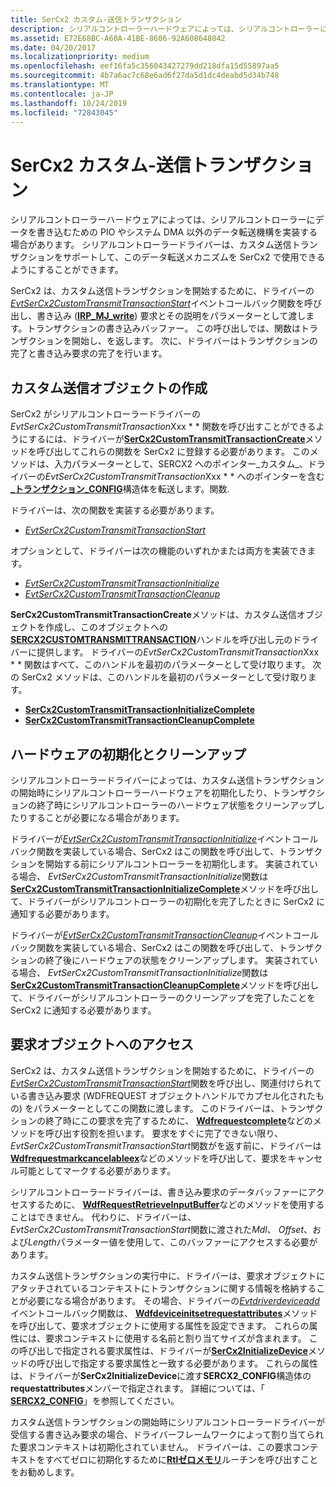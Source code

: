 ```yaml
---
title: SerCx2 カスタム-送信トランザクション
description: シリアルコントローラーハードウェアによっては、シリアルコントローラーにデータを書き込むための PIO やシステム DMA 以外のデータ転送機構を実装する場合があります。
ms.assetid: E72E68BC-A60A-41BE-8606-92A608648042
ms.date: 04/20/2017
ms.localizationpriority: medium
ms.openlocfilehash: eef16fa5c356043427279dd218dfa15d55897aa5
ms.sourcegitcommit: 4b7a6ac7c68e6ad6f27da5d1dc4deabd5d34b748
ms.translationtype: MT
ms.contentlocale: ja-JP
ms.lasthandoff: 10/24/2019
ms.locfileid: "72843045"
---
```

# <a name="sercx2-custom-transmit-transactions"></a>SerCx2 カスタム-送信トランザクション

シリアルコントローラーハードウェアによっては、シリアルコントローラーにデータを書き込むための PIO やシステム DMA 以外のデータ転送機構を実装する場合があります。 シリアルコントローラードライバーは、カスタム送信トランザクションをサポートして、このデータ転送メカニズムを SerCx2 で使用できるようにすることができます。

SerCx2 は、カスタム送信トランザクションを開始するために、ドライバーの[*EvtSerCx2CustomTransmitTransactionStart*](https://docs.microsoft.com/windows-hardware/drivers/ddi/sercx/nc-sercx-evt_sercx2_custom_transmit_transaction_start)イベントコールバック関数を呼び出し、書き込み ([**IRP\_MJ\_write**](https://docs.microsoft.com/previous-versions/ff546904(v=vs.85))) 要求とその説明をパラメーターとして渡します。トランザクションの書き込みバッファー。 この呼び出しでは、関数はトランザクションを開始し、を返します。 次に、ドライバーはトランザクションの完了と書き込み要求の完了を行います。

## <a name="creating-the-custom-transmit-object"></a>カスタム送信オブジェクトの作成

SerCx2 がシリアルコントローラードライバーの*EvtSerCx2CustomTransmitTransaction*Xxx * * 関数を呼び出すことができるようにするには、ドライバーが[**SerCx2CustomTransmitTransactionCreate**](https://docs.microsoft.com/windows-hardware/drivers/ddi/sercx/nf-sercx-sercx2customtransmittransactioncreate)メソッドを呼び出してこれらの関数を SerCx2 に登録する必要があります。 このメソッドは、入力パラメーターとして、SERCX2 へのポインター\_カスタム\_、ドライバーの*EvtSerCx2CustomTransmitTransaction*Xxx * * へのポインターを含む[ **\_トランザクション\_CONFIG**](https://docs.microsoft.com/windows-hardware/drivers/ddi/sercx/ns-sercx-_sercx2_custom_transmit_transaction_config)構造体を転送します。関数.

ドライバーは、次の関数を実装する必要があります。

- [*EvtSerCx2CustomTransmitTransactionStart*](https://docs.microsoft.com/windows-hardware/drivers/ddi/sercx/nc-sercx-evt_sercx2_custom_transmit_transaction_start)

オプションとして、ドライバーは次の機能のいずれかまたは両方を実装できます。

- [*EvtSerCx2CustomTransmitTransactionInitialize*](https://docs.microsoft.com/windows-hardware/drivers/ddi/sercx/nc-sercx-evt_sercx2_custom_transmit_transaction_initialize)
- [*EvtSerCx2CustomTransmitTransactionCleanup*](https://docs.microsoft.com/windows-hardware/drivers/ddi/sercx/nc-sercx-evt_sercx2_custom_transmit_transaction_cleanup)

**SerCx2CustomTransmitTransactionCreate**メソッドは、カスタム送信オブジェクトを作成し、このオブジェクトへの[**SERCX2CUSTOMTRANSMITTRANSACTION**](https://docs.microsoft.com/windows-hardware/drivers/serports/sercx2-object-handles#sercx2customtransmittransaction-object-handle)ハンドルを呼び出し元のドライバーに提供します。 ドライバーの*EvtSerCx2CustomTransmitTransaction*Xxx * * 関数はすべて、このハンドルを最初のパラメーターとして受け取ります。 次の SerCx2 メソッドは、このハンドルを最初のパラメーターとして受け取ります。

- [**SerCx2CustomTransmitTransactionInitializeComplete**](https://docs.microsoft.com/windows-hardware/drivers/ddi/sercx/nf-sercx-sercx2customtransmittransactioninitializecomplete)
- [**SerCx2CustomTransmitTransactionCleanupComplete**](https://docs.microsoft.com/windows-hardware/drivers/ddi/sercx/nf-sercx-sercx2customtransmittransactioncleanupcomplete)

## <a name="hardware-initialization-and-clean-up"></a>ハードウェアの初期化とクリーンアップ

シリアルコントローラードライバーによっては、カスタム送信トランザクションの開始時にシリアルコントローラーハードウェアを初期化したり、トランザクションの終了時にシリアルコントローラーのハードウェア状態をクリーンアップしたりすることが必要になる場合があります。

ドライバーが[*EvtSerCx2CustomTransmitTransactionInitialize*](https://docs.microsoft.com/windows-hardware/drivers/ddi/sercx/nc-sercx-evt_sercx2_custom_transmit_transaction_initialize)イベントコールバック関数を実装している場合、SerCx2 はこの関数を呼び出して、トランザクションを開始する前にシリアルコントローラーを初期化します。 実装されている場合、 *EvtSerCx2CustomTransmitTransactionInitialize*関数は[**SerCx2CustomTransmitTransactionInitializeComplete**](https://docs.microsoft.com/windows-hardware/drivers/ddi/sercx/nf-sercx-sercx2customtransmittransactioninitializecomplete)メソッドを呼び出して、ドライバーがシリアルコントローラーの初期化を完了したときに SerCx2 に通知する必要があります。

ドライバーが[*EvtSerCx2CustomTransmitTransactionCleanup*](https://docs.microsoft.com/windows-hardware/drivers/ddi/sercx/nc-sercx-evt_sercx2_custom_transmit_transaction_cleanup)イベントコールバック関数を実装している場合、SerCx2 はこの関数を呼び出して、トランザクションの終了後にハードウェアの状態をクリーンアップします。 実装されている場合、 *EvtSerCx2CustomTransmitTransactionInitialize*関数は[**SerCx2CustomTransmitTransactionCleanupComplete**](https://docs.microsoft.com/windows-hardware/drivers/ddi/sercx/nf-sercx-sercx2customtransmittransactioncleanupcomplete)メソッドを呼び出して、ドライバーがシリアルコントローラーのクリーンアップを完了したことを SerCx2 に通知する必要があります。

## <a name="accessing-the-request-object"></a>要求オブジェクトへのアクセス

SerCx2 は、カスタム送信トランザクションを開始するために、ドライバーの[*EvtSerCx2CustomTransmitTransactionStart*](https://docs.microsoft.com/windows-hardware/drivers/ddi/sercx/nc-sercx-evt_sercx2_custom_transmit_transaction_start)関数を呼び出し、関連付けられている書き込み要求 (WDFREQUEST オブジェクトハンドルでカプセル化されたもの) をパラメーターとしてこの関数に渡します。 このドライバーは、トランザクションの終了時にこの要求を完了するために、 [**Wdfrequestcomplete**](https://docs.microsoft.com/windows-hardware/drivers/ddi/wdfrequest/nf-wdfrequest-wdfrequestcomplete)などのメソッドを呼び出す役割を担います。 要求をすぐに完了できない限り、 *EvtSerCx2CustomTransmitTransactionStart*関数がを返す前に、ドライバーは[**Wdfrequestmarkcancelableex**](https://docs.microsoft.com/windows-hardware/drivers/ddi/wdfrequest/nf-wdfrequest-wdfrequestmarkcancelableex)などのメソッドを呼び出して、要求をキャンセル可能としてマークする必要があります。

シリアルコントローラードライバーは、書き込み要求のデータバッファーにアクセスするために、 [**WdfRequestRetrieveInputBuffer**](https://docs.microsoft.com/windows-hardware/drivers/ddi/wdfrequest/nf-wdfrequest-wdfrequestretrieveinputbuffer)などのメソッドを使用することはできません。 代わりに、ドライバーは、 *EvtSerCx2CustomTransmitTransactionStart*関数に渡された*Mdl*、 *Offset*、および*Length*パラメーター値を使用して、このバッファーにアクセスする必要があります。

カスタム送信トランザクションの実行中に、ドライバーは、要求オブジェクトにアタッチされているコンテキストにトランザクションに関する情報を格納することが必要になる場合があります。 その場合、ドライバーの[*Evtdriverdeviceadd*](https://docs.microsoft.com/windows-hardware/drivers/ddi/wdfdriver/nc-wdfdriver-evt_wdf_driver_device_add)イベントコールバック関数は、 [**Wdfdeviceinitsetrequestattributes**](https://docs.microsoft.com/windows-hardware/drivers/ddi/wdfdevice/nf-wdfdevice-wdfdeviceinitsetrequestattributes)メソッドを呼び出して、要求オブジェクトに使用する属性を設定できます。 これらの属性には、要求コンテキストに使用する名前と割り当てサイズが含まれます。 この呼び出しで指定される要求属性は、ドライバーが[**SerCx2InitializeDevice**](https://docs.microsoft.com/windows-hardware/drivers/ddi/sercx/nf-sercx-sercx2initializedevice)メソッドの呼び出しで指定する要求属性と一致する必要があります。 これらの属性は、ドライバーが**SerCx2InitializeDevice**に渡す**SERCX2\_CONFIG**構造体の**requestattributes**メンバーで指定されます。 詳細については、「 [**SERCX2\_CONFIG**](https://docs.microsoft.com/windows-hardware/drivers/ddi/sercx/ns-sercx-_sercx2_config)」を参照してください。

カスタム送信トランザクションの開始時にシリアルコントローラードライバーが受信する書き込み要求の場合、ドライバーフレームワークによって割り当てられた要求コンテキストは初期化されていません。 ドライバーは、この要求コンテキストをすべてゼロに初期化するために[**Rtlゼロメモリ**](https://docs.microsoft.com/windows-hardware/drivers/ddi/wdm/nf-wdm-rtlzeromemory)ルーチンを呼び出すことをお勧めします。
